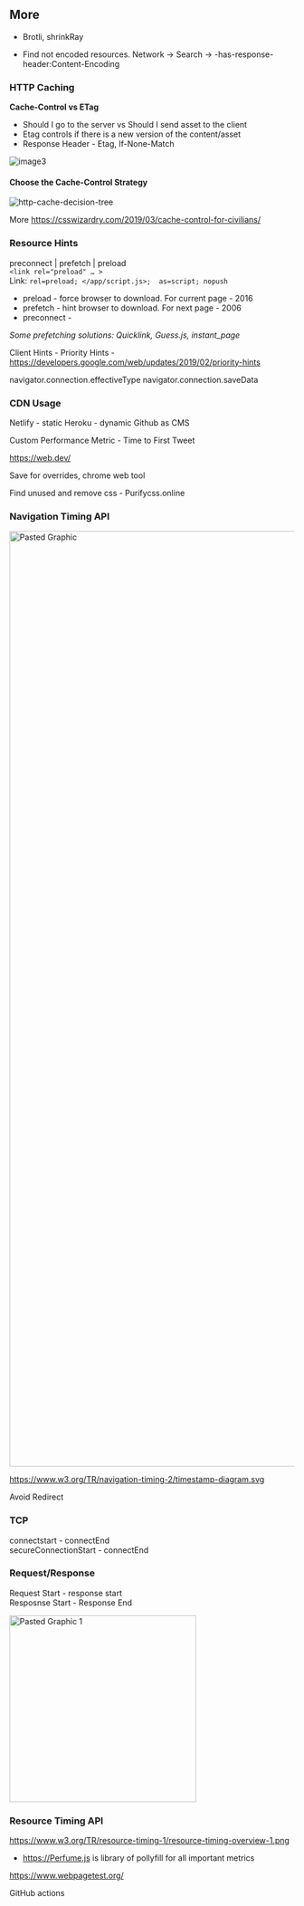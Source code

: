 ## More

- Brotli, shrinkRay

- Find not encoded resources.
	Network -> Search -> -has-response-header:Content-Encoding

### HTTP Caching

**Cache-Control vs ETag**

- Should I go to the server vs Should I send asset to the client
- Etag controls if there is a new version of the content/asset
- Response Header - Etag, If-None-Match

![image3](https://user-images.githubusercontent.com/8245836/124277457-5a59e800-db45-11eb-9f29-01bfb841d205.png)



#### Choose the Cache-Control Strategy

![http-cache-decision-tree](https://user-images.githubusercontent.com/8245836/124277497-63e35000-db45-11eb-9977-8d895b5546f5.png)


More https://csswizardry.com/2019/03/cache-control-for-civilians/


### Resource Hints

preconnect | prefetch | preload  
`<link rel="preload" … >`  
Link: `rel=preload; </app/script.js>;  as=script; nopush`  

- preload - force browser to download. For current page - 2016
- prefetch - hint browser to download. For next page - 2006
- preconnect -

_Some prefetching solutions: Quicklink, Guess.js, instant_page_

Client Hints - 
Priority Hints - https://developers.google.com/web/updates/2019/02/priority-hints

navigator.connection.effectiveType
navigator.connection.saveData


### CDN Usage

Netlify - static
Heroku - dynamic
Github as CMS



Custom Performance Metric - Time to First Tweet

https://web.dev/

Save for overrides, chrome web tool

Find unused and remove css - Purifycss.online  



### Navigation Timing API

<img width="1653" alt="Pasted Graphic" src="https://user-images.githubusercontent.com/8245836/124277618-85443c00-db45-11eb-9181-9a1b5678eed3.png">


https://www.w3.org/TR/navigation-timing-2/timestamp-diagram.svg

Avoid Redirect

### TCP

connectstart - connectEnd  
secureConnectionStart - connectEnd

### Request/Response

Request Start - response start  
Resposnse Start - Response End

<img width="330" alt="Pasted Graphic 1" src="https://user-images.githubusercontent.com/8245836/124277686-9f7e1a00-db45-11eb-9130-1d32de56f328.png">


### Resource Timing API 

https://www.w3.org/TR/resource-timing-1/resource-timing-overview-1.png


- https://Perfume.js is library of pollyfill for all important metrics

https://www.webpagetest.org/

GitHub actions
